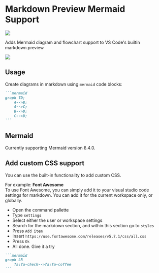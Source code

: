 # Markdown Preview Mermaid Support

[![](https://vsmarketplacebadge.apphb.com/version/bierner.markdown-mermaid.svg)](https://marketplace.visualstudio.com/items?itemName=bierner.markdown-mermaid)

Adds Mermaid diagram and flowchart support to VS Code's builtin markdown preview

![](https://github.com/mjbvz/vscode-markdown-mermaid/raw/master/docs/example.png)


## Usage

Create diagrams in markdown using `mermaid` code blocks:

~~~markdown
```mermaid
graph TD;
    A-->B;
    A-->C;
    B-->D;
    C-->D;
```
~~~

## Mermaid

Currently supporting Mermaid version 8.4.0.

## Add custom CSS support

You can use the built-in functionality to add custom CSS.

For example: **Font Awesome**  
To use Font Awesome, you can simply add it to your visual studio code settings for markdown. You can add it for the current workspace only, or globally.
- Open the command pallette
- Type `settings`
- Select either the user or workspace settings
- Search for the markdown section, and within this section go to `styles`
- Press `Add item`
- Insert `https://use.fontawesome.com/releases/v5.7.1/css/all.css`
- Press `Ok`
- All done. Give it a try

~~~markdown
```mermaid
graph LR
    fa:fa-check-->fa:fa-coffee
```
~~~
